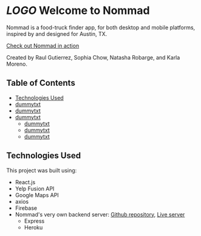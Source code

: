 # *LOGO* Welcome to Nommad
Nommad is a food-truck finder app, for both desktop and mobile platforms, inspired by and designed for Austin, TX.

[Check out Nommad in action](https://nommad-app.firebaseapp.com/)

Created by Raul Gutierrez, Sophia Chow, Natasha Robarge, and Karla Moreno.

## Table of Contents

- [Technologies Used](#technologies-used)
- [dummytxt](#dummyheader)
- [dummytxt](#dummyheader)
- [dummytxt](#dummyheader)
  - [dummytxt](#dummyheader)
  - [dummytxt](#dummyheader)
  - [dummytxt](#dummyheader)

## Technologies Used
This project was built using:
- React.js
- Yelp Fusion API
- Google Maps API
- axios
- Firebase
- Nommad's very own backend server: [Github repository](https://github.com/deathnaut/nommad-backend), [Live server](http://nommad-backend.herokuapp.com/)
  - Express
  - Heroku
